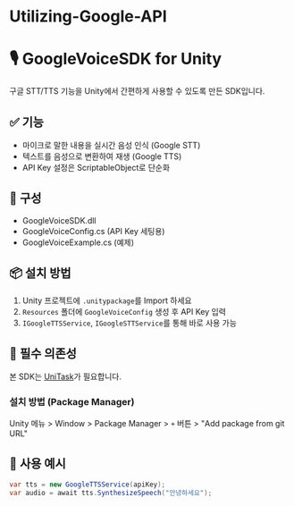 # Utilizing-Google-API
# 🎙️ GoogleVoiceSDK for Unity

구글 STT/TTS 기능을 Unity에서 간편하게 사용할 수 있도록 만든 SDK입니다.

## ✅ 기능
- 마이크로 말한 내용을 실시간 음성 인식 (Google STT)
- 텍스트를 음성으로 변환하여 재생 (Google TTS)
- API Key 설정은 ScriptableObject로 단순화

## 🧩 구성
- GoogleVoiceSDK.dll
- GoogleVoiceConfig.cs (API Key 세팅용)
- GoogleVoiceExample.cs (예제)

## 📦 설치 방법
1. Unity 프로젝트에 `.unitypackage`를 Import 하세요
2. `Resources` 폴더에 `GoogleVoiceConfig` 생성 후 API Key 입력
3. `IGoogleTTSService`, `IGoogleSTTService`를 통해 바로 사용 가능

## 🔗 필수 의존성

본 SDK는 [UniTask](https://github.com/Cysharp/UniTask)가 필요합니다.

### 설치 방법 (Package Manager)
Unity 메뉴 > Window > Package Manager > `+` 버튼 > "Add package from git URL"


## 🧪 사용 예시
```csharp
var tts = new GoogleTTSService(apiKey);
var audio = await tts.SynthesizeSpeech("안녕하세요");

